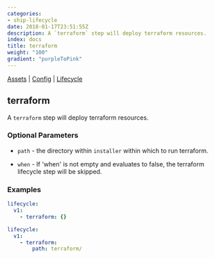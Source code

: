 ```yaml
---
categories:
- ship-lifecycle
date: 2018-01-17T23:51:55Z
description: A `terraform` step will deploy terraform resources.
index: docs
title: terraform
weight: "100"
gradient: "purpleToPink"
---
```


[Assets](/api/ship-assets/overview) | [Config](/api/ship-config/overview) | [Lifecycle](/api/ship-lifecycle/overview)

## terraform

A `terraform` step will deploy terraform resources.





### Optional Parameters


- `path` - the directory within `installer` within which to run terraform.


- `when` - If 'when' is not empty and evaluates to false, the terraform lifecycle step will be skipped.


### Examples

```yaml
lifecycle:
  v1:
    - terraform: {}
```

```yaml
lifecycle:
  v1:
    - terraform:
        path: terraform/
```
